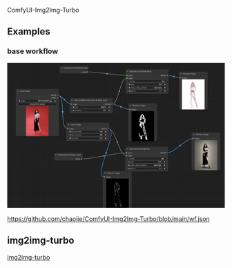 ComfyUI-Img2Img-Turbo

## Examples

### base workflow

<img src="wf.png" raw=true>

https://github.com/chaojie/ComfyUI-Img2Img-Turbo/blob/main/wf.json

## img2img-turbo

[img2img-turbo](https://github.com/GaParmar/img2img-turbo)